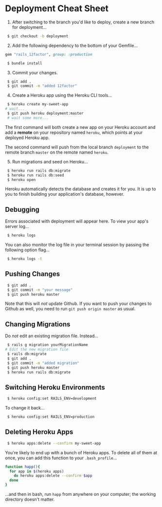 # Deployment Cheat Sheet

1. After switching to the branch you'd like to deploy, create a new branch for deployment...

```bash
 $ git checkout -b deployment
```

2. Add the following dependency to the bottom of your Gemfile...

```rb
gem "rails_12factor", group: :production
```

```bash
 $ bundle install
```

3. Commit your changes.

```bash
 $ git add .
 $ git commit -m "added 12factor"
```

4. Create a Heroku app using the Heroku CLI tools...

```bash
 $ heroku create my-sweet-app
# wait...
 $ git push heroku deployment:master
 # wait some more...
```

The first command will both create a new app on your Heroku account and add a **remote** on your repository named `heroku`, which points at your deployed Heroku app.

The second command will push from the local branch `deployment` to the remote branch `master` on the remote named `heroku`.

5. Run migrations and seed on Heroku...

```bash
 $ heroku run rails db:migrate
 $ heroku run rails db:seed
 $ heroku open
```

Heroku automatically detects the database and creates it for you. It is up to you to finish building your application's database, however.

## Debugging

Errors associated with deployment will appear here. To view your app's server log...

```bash
 $ heroku logs
```

You can also monitor the log file in your terminal session by passing the following option flag...

```bash
 $ heroku logs -t
```

## Pushing Changes

```bash
 $ git add .
 $ git commit -m "your message"
 $ git push heroku master
```

Note that this will *not* update Github. If you want to push your changes to Github as well, you need to run `git push origin master` as usual.

## Changing Migrations

Do *not* edit an existing migration file. Instead...

```bash
 $ rails g migration yourMigrationName
# Edit the new migration file
 $ rails db:migrate
 $ git add .
 $ git commit -m "added migration"
 $ git push heroku master
 $ heroku run rails db:migrate
```

## Switching Heroku Environments

```bash
 $ heroku config:set RAILS_ENV=development
```

To change it back...

```bash
 $ heroku config:set RAILS_ENV=production
```

## Deleting Heroku Apps

```sh
 $ heroku apps:delete --confirm my-sweet-app
```

You're likely to end up with a bunch of Heroku apps. To delete all of them at once, you can add this function to your `.bash_profile`...

```sh
function happ(){
  for app in $(heroku apps)
    do heroku apps:delete --confirm $app
  done
}
```

...and then in bash, run `happ` from anywhere on your computer; the working directory doesn't matter.
